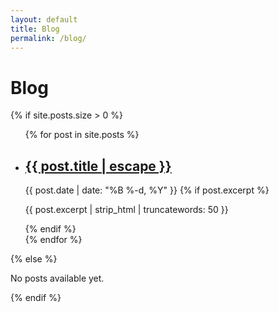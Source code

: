 ```yaml
---
layout: default
title: Blog
permalink: /blog/
---
```


# Blog

{% if site.posts.size > 0 %}
  <ul class="post-list">
    {% for post in site.posts %}
      <li>
        <h2>
          <a class="post-link" href="{{ post.url | relative_url }}">
            {{ post.title | escape }}
          </a>
        </h2>
        <span class="post-meta">{{ post.date | date: "%B %-d, %Y" }}</span>
        {% if post.excerpt %}
          <p>{{ post.excerpt | strip_html | truncatewords: 50 }}</p>
        {% endif %}
      </li>
    {% endfor %}
  </ul>
{% else %}
  <p>No posts available yet.</p>
{% endif %} 